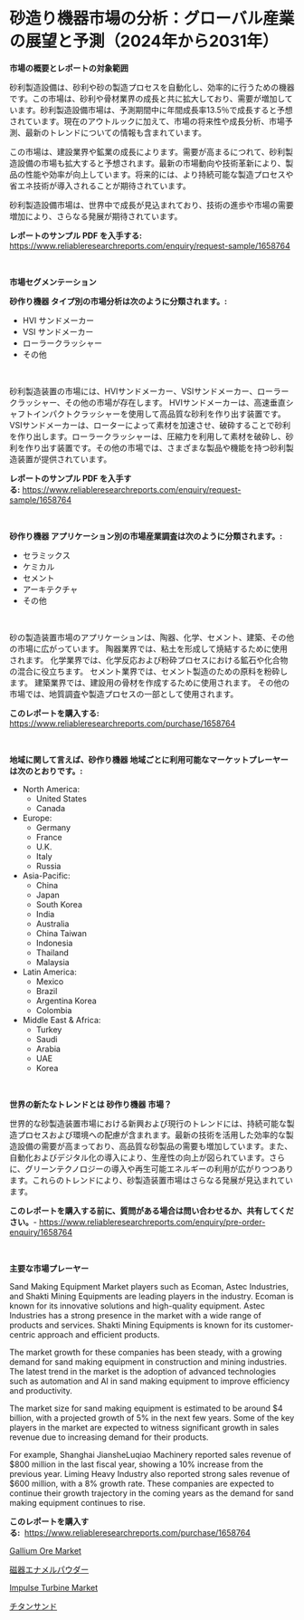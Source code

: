 <p><h1>砂造り機器市場の分析：グローバル産業の展望と予測（2024年から2031年）</h1></p><p><strong>市場の概要とレポートの対象範囲</strong></p>
<p><p>砂利製造設備は、砂利や砂の製造プロセスを自動化し、効率的に行うための機器です。この市場は、砂利や骨材業界の成長と共に拡大しており、需要が増加しています。砂利製造設備市場は、予測期間中に年間成長率13.5％で成長すると予想されています。現在のアウトルックに加えて、市場の将来性や成長分析、市場予測、最新のトレンドについての情報も含まれています。</p><p>この市場は、建設業界や鉱業の成長によります。需要が高まるにつれて、砂利製造設備の市場も拡大すると予想されます。最新の市場動向や技術革新により、製品の性能や効率が向上しています。将来的には、より持続可能な製造プロセスや省エネ技術が導入されることが期待されています。</p><p>砂利製造設備市場は、世界中で成長が見込まれており、技術の進歩や市場の需要増加により、さらなる発展が期待されています。</p></p>
<p><strong>レポートのサンプル PDF を入手する:</strong> <a href="https://www.reliableresearchreports.com/enquiry/request-sample/1658764">https://www.reliableresearchreports.com/enquiry/request-sample/1658764</a></p>
<p>&nbsp;</p>
<p><strong>市場セグメンテーション</strong></p>
<p><strong>砂作り機器 タイプ別の市場分析は次のように分類されます。:</strong></p>
<p><ul><li>HVI サンドメーカー</li><li>VSI サンドメーカー</li><li>ローラークラッシャー</li><li>その他</li></ul></p>
<p>&nbsp;</p>
<p><p>砂利製造装置の市場には、HVIサンドメーカー、VSIサンドメーカー、ローラークラッシャー、その他の市場が存在します。 HVIサンドメーカーは、高速垂直シャフトインパクトクラッシャーを使用して高品質な砂利を作り出す装置です。VSIサンドメーカーは、ローターによって素材を加速させ、破砕することで砂利を作り出します。ローラークラッシャーは、圧縮力を利用して素材を破砕し、砂利を作り出す装置です。その他の市場では、さまざまな製品や機能を持つ砂利製造装置が提供されています。</p></p>
<p><strong>レポートのサンプル PDF を入手する:</strong>&nbsp;<a href="https://www.reliableresearchreports.com/enquiry/request-sample/1658764">https://www.reliableresearchreports.com/enquiry/request-sample/1658764</a></p>
<p>&nbsp;</p>
<p><strong> 砂作り機器 アプリケーション別の市場産業調査は次のように分類されます。:</strong></p>
<p><ul><li>セラミックス</li><li>ケミカル</li><li>セメント</li><li>アーキテクチャ</li><li>その他</li></ul></p>
<p>&nbsp;</p>
<p><p>砂の製造装置市場のアプリケーションは、陶器、化学、セメント、建築、その他の市場に広がっています。 陶器業界では、粘土を形成して焼結するために使用されます。 化学業界では、化学反応および粉砕プロセスにおける鉱石や化合物の混合に役立ちます。 セメント業界では、セメント製造のための原料を粉砕します。 建築業界では、建設用の骨材を作成するために使用されます。 その他の市場では、地質調査や製造プロセスの一部として使用されます。</p></p>
<p><strong>このレポートを購入する:</strong>&nbsp; <a href="https://www.reliableresearchreports.com/purchase/1658764">https://www.reliableresearchreports.com/purchase/1658764</a></p>
<p>&nbsp;</p>
<p><strong>地域に関して言えば、砂作り機器 地域ごとに利用可能なマーケットプレーヤーは次のとおりです。:</strong></p>
<p><ul>
    <li>
        North America:
        <ul>
            <li>United States</li>
            <li>Canada</li>
        </ul>
    </li>
    <li>
        Europe:
        <ul>
            <li>Germany</li>
            <li>France</li>
            <li>U.K.</li>
            <li>Italy</li>
            <li>Russia</li>
        </ul>
    </li>
    <li>
        Asia-Pacific:
        <ul>
            <li>China</li>
            <li>Japan</li>
            <li>South Korea</li>
            <li>India</li>
            <li>Australia</li>
            <li>China Taiwan</li>
            <li>Indonesia</li>
            <li>Thailand</li>
            <li>Malaysia</li>
        </ul>
    </li>
    <li>
        Latin America:
        <ul>
            <li>Mexico</li>
            <li>Brazil</li>
            <li>Argentina Korea</li>
            <li>Colombia</li>
        </ul>
    </li>
    <li>
        Middle East & Africa:
        <ul>
            <li>Turkey</li>
            <li>Saudi</li>
            <li>Arabia</li>
            <li>UAE</li>
            <li>Korea</li>
        </ul>
    </li>
    </ul></p>
<p>&nbsp;</p>
<p><strong>世界の新たなトレンドとは 砂作り機器 市場？</strong></p>
<p><p>世界的な砂製造装置市場における新興および現行のトレンドには、持続可能な製造プロセスおよび環境への配慮が含まれます。最新の技術を活用した効率的な製造設備の需要が高まっており、高品質な砂製品の需要も増加しています。また、自動化およびデジタル化の導入により、生産性の向上が図られています。さらに、グリーンテクノロジーの導入や再生可能エネルギーの利用が広がりつつあります。これらのトレンドにより、砂製造装置市場はさらなる発展が見込まれています。</p></p>
<p><strong>このレポートを購入する前に、質問がある場合は問い合わせるか、共有してください。</strong>- <a href="https://www.reliableresearchreports.com/enquiry/pre-order-enquiry/1658764">https://www.reliableresearchreports.com/enquiry/pre-order-enquiry/1658764</a></p>
<p>&nbsp;</p>
<p><strong>主要な市場プレーヤー</strong></p>
<p><p>Sand Making Equipment Market players such as Ecoman, Astec Industries, and Shakti Mining Equipments are leading players in the industry. Ecoman is known for its innovative solutions and high-quality equipment. Astec Industries has a strong presence in the market with a wide range of products and services. Shakti Mining Equipments is known for its customer-centric approach and efficient products.</p><p>The market growth for these companies has been steady, with a growing demand for sand making equipment in construction and mining industries. The latest trend in the market is the adoption of advanced technologies such as automation and AI in sand making equipment to improve efficiency and productivity.</p><p>The market size for sand making equipment is estimated to be around $4 billion, with a projected growth of 5% in the next few years. Some of the key players in the market are expected to witness significant growth in sales revenue due to increasing demand for their products.</p><p>For example, Shanghai JiansheLuqiao Machinery reported sales revenue of $800 million in the last fiscal year, showing a 10% increase from the previous year. Liming Heavy Industry also reported strong sales revenue of $600 million, with a 8% growth rate. These companies are expected to continue their growth trajectory in the coming years as the demand for sand making equipment continues to rise.</p></p>
<p><strong>このレポートを購入する:</strong>&nbsp;&nbsp;<a href="https://www.reliableresearchreports.com/purchase/1658764">https://www.reliableresearchreports.com/purchase/1658764</a></p>
<p><p><a href="https://carnation-joke-41f.notion.site/Gallium-Ore-Market-Size-Share-Trends-Analysis-Report-By-Application-Regional-Outlook-Competitiv-3a08fb9c494c4060a74874fcb4b7c7b0">Gallium Ore Market</a></p><p><a href="https://github.com/EstaSprer20231/Market-Research-Report-List-1/blob/main/647638312409.md">磁器エナメルパウダー</a></p><p><a href="https://view.publitas.com/reportprime-1/impulse-turbine-market-analysis-examines-its-scope-on-growth-opportunities-and-forecasted-trends-spanning-from-2024-to-2031/">Impulse Turbine Market</a></p><p><a href="https://github.com/vlcostes/Market-Research-Report-List-1/blob/main/149816312408.md">チタンサンド</a></p></p>